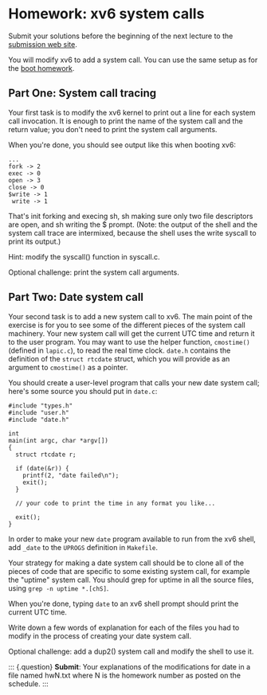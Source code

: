 Homework: xv6 system calls
==========================

Submit your solutions before the beginning of the next lecture to the
[submission web site](https://6828.scripts.mit.edu/2018/handin.py/).

You will modify xv6 to add a system call. You can use the same setup as
for the [boot
homework](https://pdos.csail.mit.edu/6.828/2018/homework/xv6-boot.html).

Part One: System call tracing
-----------------------------

Your first task is to modify the xv6 kernel to print out a line for each
system call invocation. It is enough to print the name of the system
call and the return value; you don\'t need to print the system call
arguments.

When you\'re done, you should see output like this when booting xv6:

    ...
    fork -> 2
    exec -> 0
    open -> 3
    close -> 0
    $write -> 1
     write -> 1

That\'s init forking and execing sh, sh making sure only two file
descriptors are open, and sh writing the \$ prompt. (Note: the output of
the shell and the system call trace are intermixed, because the shell
uses the write syscall to print its output.)

Hint: modify the syscall() function in syscall.c.

Optional challenge: print the system call arguments.

Part Two: Date system call
--------------------------

Your second task is to add a new system call to xv6. The main point of
the exercise is for you to see some of the different pieces of the
system call machinery. Your new system call will get the current UTC
time and return it to the user program. You may want to use the helper
function, `cmostime()` (defined in `lapic.c`), to read the real time
clock. `date.h` contains the definition of the `struct rtcdate` struct,
which you will provide as an argument to `cmostime()` as a pointer.

You should create a user-level program that calls your new date system
call; here\'s some source you should put in `date.c`:

    #include "types.h"
    #include "user.h"
    #include "date.h"

    int
    main(int argc, char *argv[])
    {
      struct rtcdate r;

      if (date(&r)) {
        printf(2, "date failed\n");
        exit();
      }

      // your code to print the time in any format you like...

      exit();
    }

In order to make your new `date` program available to run from the xv6
shell, add `_date` to the `UPROGS` definition in `Makefile`.

Your strategy for making a date system call should be to clone all of
the pieces of code that are specific to some existing system call, for
example the \"uptime\" system call. You should grep for uptime in all
the source files, using `grep -n uptime *.[chS]`.

When you\'re done, typing `date` to an xv6 shell prompt should print the
current UTC time.

Write down a few words of explanation for each of the files you had to
modify in the process of creating your date system call.

Optional challenge: add a dup2() system call and modify the shell to use
it.

::: {.question}
**Submit**: Your explanations of the modifications for date in a file
named hwN.txt where N is the homework number as posted on the schedule.
:::
